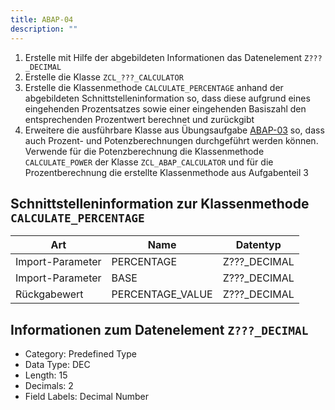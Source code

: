 ```yaml
---
title: ABAP-04
description: ""
---
```


1. Erstelle mit Hilfe der abgebildeten Informationen das Datenelement `Z???_DECIMAL`
2. Erstelle die Klasse `ZCL_???_CALCULATOR`
3. Erstelle die Klassenmethode `CALCULATE_PERCENTAGE` anhand der abgebildeten Schnittstelleninformation so, dass diese aufgrund eines eingehenden Prozentsatzes sowie einer eingehenden Basiszahl den entsprechenden Prozentwert berechnet und zurückgibt
5. Erweitere die ausführbare Klasse aus Übungsaufgabe [ABAP-03](abap-03.md) so, dass auch Prozent- und Potenzberechnungen durchgeführt werden können. Verwende für die Potenzberechnung die Klassenmethode `CALCULATE_POWER` der Klasse `ZCL_ABAP_CALCULATOR` und für die Prozentberechnung die erstellte Klassenmethode aus Aufgabenteil 3

## Schnittstelleninformation zur Klassenmethode `CALCULATE_PERCENTAGE`

| Art              | Name             | Datentyp     |
| -----------------| ---------------- | ------------ |
| Import-Parameter | PERCENTAGE       | Z???_DECIMAL |
| Import-Parameter | BASE             | Z???_DECIMAL |
| Rückgabewert     | PERCENTAGE_VALUE | Z???_DECIMAL |

## Informationen zum Datenelement `Z???_DECIMAL`

- Category: Predefined Type
- Data Type: DEC
- Length: 15
- Decimals: 2
- Field Labels: Decimal Number
